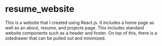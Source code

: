 # resume_website
This is a website that I created using React.js. It includes a home page as well as an about, resume, and projects page. This includes standard website components such as a header and footer. On top of this, there is a sidedrawer that can be pulled out and minimized. 
